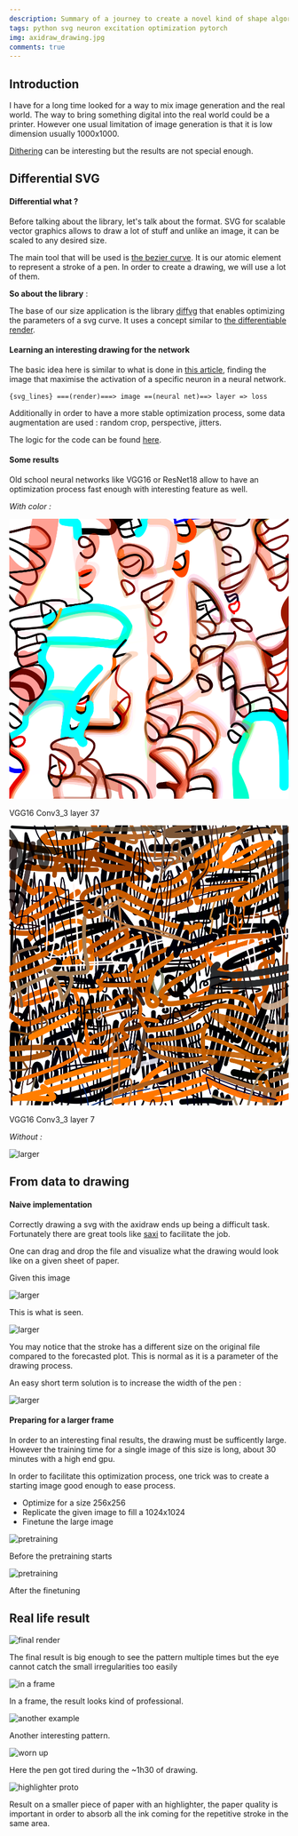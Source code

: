 ```yaml
---
description: Summary of a journey to create a novel kind of shape algorithm
tags: python svg neuron excitation optimization pytorch
img: axidraw_drawing.jpg
comments: true
---
```


## Introduction

I have for a long time looked for a way to mix image generation and the real world.
The way to bring something digital into the real world could be a printer. However one usual limitation of image generation is that it is low dimension usually 1000x1000. 

[Dithering](https://en.wikipedia.org/wiki/Dither) can be interesting but the results are not special enough.


## Differential SVG

#### Differential what ?

Before talking about the library, let's talk about the format. SVG for scalable vector graphics allows to draw a lot of stuff and unlike an image, it can be scaled to any desired size.

The main tool that will be used is [the bezier curve](https://en.wikipedia.org/wiki/Bézier_curve). It is our atomic element to represent a stroke of a pen. In order to create a drawing, we will use a lot of them.


__So about the library__ : 

The base of our size application is the library [diffvg](https://github.com/BachiLi/diffvg) that enables optimizing the parameters of a svg curve.
It uses a concept similar to [the differentiable render](https://www.youtube.com/watch?v=tGJ4tEwhgo8).


#### Learning an interesting drawing for the network

The basic idea here is similar to what is done in [this article](https://distill.pub/2018/differentiable-parameterizations/), finding the image that maximise the activation of a specific neuron in a neural network.


```
{svg_lines} ===(render)===> image ==(neural net)==> layer => loss
```

Additionally in order to have a more stable optimization process, some data augmentation are used : random crop, perspective, jitters.


The logic for the code can be found [here](https://github.com/AdMoR/neural-styles/blob/master/svg_neuron_optim.py).


#### Some results

Old school neural networks like VGG16 or ResNet18 allow to have an optimization process fast enough with interesting feature as well.


*With color :*

![VGG Conv3_3](https://raw.githubusercontent.com/AdMoR/neural-styles/master/images/best_svg_color_neuron_exc/result_n_paths202_im_size500_n_steps2500_layer_nameVGGLayers.Conv3_3_layer_index37.svg)

VGG16 Conv3_3 layer 37


![VGG Conv3_3](https://raw.githubusercontent.com/AdMoR/neural-styles/master/images/best_svg_color_neuron_exc/result_n_paths202_im_size500_n_steps2500_layer_nameVGGLayers.Conv3_3_layer_index7.svg)

VGG16 Conv3_3 layer 7


*Without :*

![larger]({{site.baseurl}}/assets/img/saxi_original_drawing.png)



## From data to drawing

#### Naive implementation 

Correctly drawing a svg with the axidraw ends up being a difficult task. Fortunately there are great tools like [saxi](https://github.com/nornagon/saxi) to facilitate the job.

One can drag and drop the file and visualize what the drawing would look like on a given sheet of paper.


Given this image 

![larger]({{site.baseurl}}/assets/img/saxi_original_drawing.png)

This is what is seen.

![larger]({{site.baseurl}}/assets/img/saxi_naive_drawing.png)

You may notice that the stroke has a different size on the original file compared to the forecasted plot. This is normal as it is a parameter of the drawing process.


An easy short term solution is to increase the width of the pen :

![larger]({{site.baseurl}}/assets/img/saxi_larger_pen.png)



#### Preparing for a larger frame

In order to an interesting final results, the drawing must be sufficently large. However the training time for a single image of this size is long, about 30 minutes with a high end gpu.

In order to facilitate this optimization process, one trick was to create a starting image good enough to ease process.
- Optimize for a size 256x256
- Replicate the given image to fill a 1024x1024 
- Finetune the large image

![pretraining]({{site.baseurl}}/assets/img/pretraining_small.png)

Before the pretraining starts


![pretraining]({{site.baseurl}}/assets/img/after_finetuning.png)

After the finetuning


## Real life result

![final render]({{site.baseurl}}/assets/img/final_render_neural_style_axi.jpg)

The final result is big enough to see the pattern multiple times but the eye cannot catch the small irregularities too easily


![in a frame]({{site.baseurl}}/assets/img/render_in_a_frame.jpg)

In a frame, the result looks kind of professional.


![another example]({{site.baseurl}}/assets/img/another_example.jpg)

Another interesting pattern.


![worn up]({{site.baseurl}}/assets/img/worn_up_pen.jpg)

Here the pen got tired during the \~1h30 of drawing. 


![highlighter proto]({{site.baseurl}}/assets/img/early_prototype_with_highlighter.jpg)

Result on a smaller piece of paper with an highlighter, the paper quality is important in order to absorb all the ink coming for the repetitive stroke in the same area.
